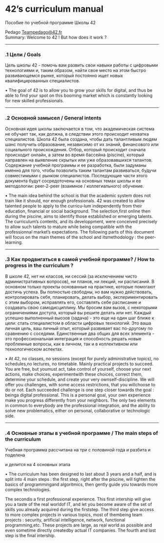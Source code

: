 # 42’s curriculum manual #
Пособие по учебной программе Школы 42

Pedago Teampedago@42.fr    
Summary: Welcome to 42 ! But how does it work ?

------------

### .1  Цели / Goals ###
Цель школы 42 - помочь вам развить свои навыки работы с цифровыми технологиями и, таким образом, найти свое место на этом быстро развивающемся рынке, который постоянно ищет новых квалифицированных специалистов.
    
• The goal of 42 is to allow you to grow your skills for digital, and thus be able to find your spot on this booming market which is constantly looking for new skilled professionals.

------------

### .2 Основной замысел / General intents ###

Основная идея школы заключается в том, что академическая система не обучает так, как должна, в следствии этого происходит нехватка специалистов. Школа 42 была создана, чтобы дать талантливым людям шанс получить образование, независимо от их знаний, финансового или социального происхождения. Отбор, который происходит сначала происходит онлайн, а затем во время бассейна (piscine), который направлен на выявление скрытых или уже образовавшихся талантов. Содержание учебной программы и ее разработка, были задуманы именно для того, чтобы позволить таким талантам развиваться, будучи совместимыми с рынком специалистов. Последующие части этого документа будут сосредоточены на основных темах школы и ее методологии: peer-2-peer (взаимное / коллегиального) обучение.

• The main idea behind the school is that the academic system does not train like it should, nor enough professionals. 42 was created to allow talented people to apply to the curricu-lum independently from their education, financial or social background. The selection,first online then during the piscine, aims to identify those established or emerging talents. The curriculum’s contents, and its developpment, were conceived precisely to allow such talents to mature while being compatible with the professionnal market’s expectations. The following parts of this document will focus on the main themes of the school and itsmethodology : the peer-learning.

------------

### .3  Как продвигаться в самой учебной программе? / How to progress in the curriculum ? ###

В школе 42, нет ни классов, ни сессий (за исключением чисто административных вопросов), ни планов, ни лекций, ни расписаний. В основном только проекты основанные на практике, которые помогают достичь успеха. Вы полностью свободны, но вам нужно действовать, контролировать себя, планировать, делать выбор, экспериментировать с этим выбором, исправлять его, составлять себе расписание и создавать свою самодисциплину. Мы бросим вам вызов, с некоторыми ограничениями доступа, который вы решите делать или нет. Каждый успешно выполненный выозов (задача) - это еще на один шаг ближе к цели: стать специалистом в области цифровых технологий. Это ваша личная цель, ваш личный опыт, который развивает вас по-другому по сравнению с соседями. Единственные два общих для всех элемента - это профессиональная интеграция и способность решать новые проблемные вопросы, как в личном, так и в коллективном или технологическом аспектах.

• At 42, no classes, no sessions (except for purely administrative topics), no schedules,no lectures, no timetable. Mainly practical projects to succeed. You are free, but youmust act, take control of yourself, choose your next actions, make choices, experimentwith these choices, correct them, determine your schedule, and create your very ownself-discipline. We will offer you challenges, with some access restrictions, that you willchoose to do or not. Each succeeded challenge is one step closer towards the goal : beinga digital professional. This is a personal goal, your own experience make you progress differently from your neighbors. The only two elements in common to everybody are the professional integration, and the ability to solve new problematics, either on personal, collaborative or technologic side.

------------

### .4  Основные этапы в учебной программе / The main steps of the curriculum ###

Учебная программа рассчитана на три с половиной года и разбита и поделена 

и делится на 4 основных этапа

• The curriculum has been designed to last about 3 years and a half, and is split into 4 main steps : the first step, right after the piscine, will tighten the basics of programmingand algoritmics, then gently guide you towards more complex technologies. 


The secondis a first professional experience. This first intership will give you a taste of the real worldof IT, and let you become aware of the set of skills you already acquired during the firststep. The third step give access to more complex projects in various topics, most of thembeing team projects : security, artificial intelligence, network, functional programming,etc. These projects are large, as real world as possible and even sometime directly createdby actual IT companies. The fourth and last step is the final intership.